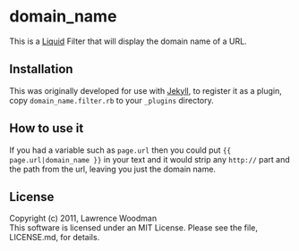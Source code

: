 domain_name
===========

This is a [Liquid](http://www.liquidmarkup.org/) Filter that will display the domain name of a URL.  

Installation
------------
This was originally developed for use with [Jekyll](http://jekyllrb.com/), to register it as a plugin,
copy `domain_name.filter.rb` to your `_plugins` directory.

How to use it
-------------
If you had a variable such as `page.url` then you could put `{{ page.url|domain_name }}` in your text
and it would strip any `http://` part and the path from the url, leaving you just the domain name.

License
-------
Copyright (c) 2011, Lawrence Woodman  
This software is licensed under an MIT License.  Please see the file, LICENSE.md, for details.
